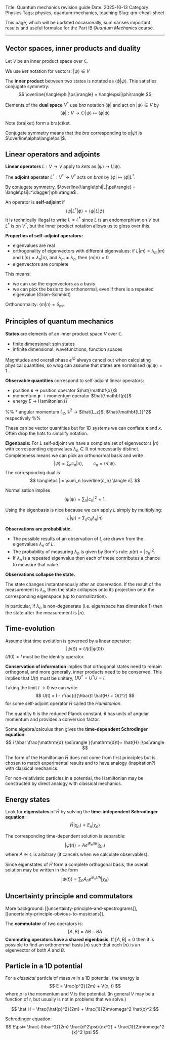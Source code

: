Title: Quantum mechanics revision guide
Date: 2025-10-13
Category: Physics
Tags: physics, quantum-mechanics, teaching
Slug: qm-cheat-sheet


This page, which will be updated occasionally, summarises important results and useful formulae for the Part IB *Quantum Mechanics* course. 

---

## Vector spaces, inner products and duality

Let $V$ be an inner product space over $\mathbb{C}$. 

We use *ket* notation for vectors: $|\psi\rangle \in V$

The **inner product** between two states is notated as $\langle\phi|\psi\rangle$. This satisfies conjugate symmetry:
$$
\overline{\langle\phi|\psi\rangle} = \langle\psi|\phi\rangle
$$

Elements of the **dual space** $V^*$ use *bra* notation $\langle\phi|$ and act on $|\psi\rangle \in V$ by 
$$\langle\phi|: V \rightarrow \mathbb{C} : |\psi\rangle \mapsto \langle\phi|\psi\rangle$$

 Note $\langle \mathrm{bra}|\mathrm{ket}\rangle$  form a bra(c)ket.

Conjugate symmetry means that the *bra* corresponding to $\alpha|\psi\rangle$ is $\overline\alpha\langle\psi|$. 

## Linear operators and adjoints

**Linear operators** $L: V \rightarrow V$  apply to *kets* as $|\psi\rangle \mapsto L |\psi\rangle$. 

The **adjoint operator** $L^\dagger: V^* \rightarrow V^*$ acts on *bras* by $\langle\phi| \mapsto \langle\phi| L^\dagger$. 


By conjugate symmetry, $\overline{\langle\phi|L|\psi\rangle} = \langle\psi|L^\dagger|\phi\rangle$ . 

An operator is **self-adjoint** if 
$$
\langle\psi|L^\dagger|\phi\rangle = \langle\psi|L|\phi\rangle
$$
It is technically illegal to write $L = L^\dagger$ since $L$ is an endomorphism on $V$ but $L^\dagger$ is on $V^*$, but the inner product notation allows us to gloss over this.


**Properties of self-adjoint operators:**

* eigenvalues are real
* orthogonality of eigenvectors with different eigenvalues: if $L|m\rangle = \lambda_m|m\rangle$ and $L|n\rangle = \lambda_n|n\rangle$, and $\lambda_m \neq \lambda_n$, then $\langle m|n\rangle = 0$
* eigenvectors are complete

This means:
* we can use the eigenvectors as a basis
* we can pick the basis to be orthonormal, even if there is a repeated eigenvalue (Gram–Schmidt)

Orthonormality: $\langle m | n \rangle = \delta_{mn}$


## Principles of quantum mechanics


**States** are elements of an inner product space $V$ over $\mathbb{C}$.  
* finite dimensional: spin states
* infinite dimensional: wavefunctions, function spaces

Magnitudes and overall phase $e^{i\varphi}$ always cancel out when calculating physical quantities, so wlog can assume that states are normalised $\langle\psi|\psi\rangle=1$ .

**Observable quantities** correspond to self-adjoint linear operators:
* position $\mathbf{x}$ $\rightarrow$ position operator $\hat{\mathbf{x}}$
* momentum $\mathbf{p}$ $\rightarrow$ momentum operator $\hat{\mathbf{p}}$
* energy $E$ $\rightarrow$ Hamiltonian $\hat{H}$

%% * angular momentum $L_z$, $\mathbf{L}^2$ $\rightarrow$ $\hat{L_z}$, $\hat{\mathbf{L}}^2$ respectively
%%

These can be vector quantities but for 1D systems we can conflate $\mathbf{x}$ and $x$. Often drop the hats to simplify notation. 

**Eigenbasis:** For $L$ self-adjoint we have a complete set of eigenvectors $|n\rangle$ with corresponding eigenvalues $\lambda_n \in\mathbb{R}$ not necessarily distinct. Completeness means we can pick an orthonormal basis and write
$$
|\psi\rangle = \sum_n c_n |n\rangle, \qquad c_n = \langle n|\psi\rangle.
$$
The corresponding dual is
$$
\langle\psi| = \sum_n \overline{c_n} \langle n|.
$$

Normalisation implies
$$
\langle\psi|\psi\rangle = \sum_n |c_n|^2 = 1.
$$

Using the eigenbasis is nice because we can apply $L$ simply by multiplying:
$$
L|\psi\rangle = \sum_n c_n \lambda_n |n\rangle
$$

**Observations are probabilistic.**

* The possible results of an observation of $L$ are drawn from the eigenvalues $\lambda_n$ of $L$. 
* The probability of measuring $\lambda_n$ is given by Born's rule: $p(n) = |c_n|^2$. 
* If $\lambda_n$ is a repeated eigenvalue then each of these contributes a chance to measure that value.

**Observations collapse the state.** 

The state changes instantaneously after an observation. If the result of the measurement is $\lambda_n$, then the state collapses onto its projection onto the corresponding eigenspace (up to normalization).

In particular, if $\lambda_n$ is non-degenerate (i.e. eigenspace has dimension 1) then the state after the measurement is $|n\rangle$.


## Time-evolution

Assume that time evolution is governed by a linear operator:
$$
|\psi(t)\rangle = U(t) |\psi(0)\rangle
$$
$U(0) = I$ must be the identity operator.

**Conservation of information** implies that orthogonal states need to remain orthogonal, and more generally, inner products need to be conserved. This implies that $U(t)$ must be unitary, $U U^\dagger = U^\dagger U = I$.

Taking the limit $t \rightarrow 0$ we can write
$$
U(t) = I - \frac{i}{\hbar}t \hat{H} + O(t^2)
$$
for some self-adjoint operator $\hat{H}$ called the *Hamiltonian*.

The quantity $\hbar$ is the reduced Planck constant; it has units of angular momentum and provides a conversion factor.  

Some algebra/calculus then gives the **time-dependent Schrodinger equation**:
$$
i \hbar \frac{\mathrm{d}|\psi\rangle }{\mathrm{d}t}= \hat{H} |\psi\rangle
$$

The form of the Hamiltonian $\hat{H}$ does not come from first principles but is chosen to match experimental results and to have analogy (inspiration?) with classical mechanics. 

For non-relativistic particles in a potential, the Hamiltonian may be constructed by direct analogy with classical mechanics.

## Energy states

Look for **eigenstates** of $\hat H$ by solving the **time-independent Schrodinger equation**:
$$
\hat H |\chi_n\rangle = E_n |\chi_n\rangle
$$

The corresponding time-dependent solution is separable: 
$$|\psi(t)\rangle = A e^{iE_n t/\hbar} |\chi_n\rangle$$
where $A\in\mathbb{C}$ is arbitrary (it cancels when we calculate observables).

Since eigenstates of $\hat H$ form a complete orthogonal basis, the overall solution may be written in the form
$$
|\psi(t)\rangle = \sum_n A_n e^{iE_n t/\hbar} |\chi_n\rangle
$$


## Uncertainty principle and commutators

More background: [[uncertainty-principle-and-spectrograms]], [[uncertainty-principle-obvious-to-musicians]].

The **commutator** of two operators is:
$$
[A, B] = AB - BA
$$
**Commuting operators have a shared eigenbasis.** If $[A,B] = 0$ then it is possible to find an orthonormal basis $|n\rangle$ such that each $|n\rangle$ is an eigenvector of both $A$ and $B$.



## Particle in a 1D potential

For a *classical* particle of mass $m$ in a 1D potential, the energy is
$$
E = \frac{p^2}{2m} + V(x, t)
$$
where $p$ is the momentum and $V$ is the potential. (In general $V$ may be a function of $t$, but usually is not in problems that we solve.)



$$
\hat H = \frac{\hat{p}^2}{2m} + \frac{1}{2}m\omega^2 \hat{x}^2
$$

Schrodinger equation:
$$
E\psi= \frac{-\hbar^2}{2m} \frac{d^2\psi}{dx^2} + \frac{1}{2}m\omega^2 {x}^2 \psi
$$
